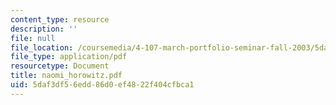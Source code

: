 ```yaml
---
content_type: resource
description: ''
file: null
file_location: /coursemedia/4-107-march-portfolio-seminar-fall-2003/5daf3df56edd86d0ef4822f404cfbca1_naomi_horowitz.pdf
file_type: application/pdf
resourcetype: Document
title: naomi_horowitz.pdf
uid: 5daf3df5-6edd-86d0-ef48-22f404cfbca1
---
```

